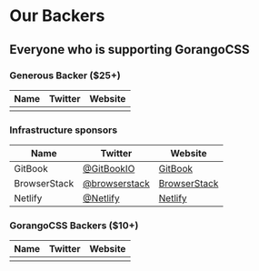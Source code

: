 # Our Backers

## Everyone who is supporting GorangoCSS

### Generous Backer ($25+)

Name | Twitter | Website
---|---|---
 |  |

### Infrastructure sponsors

Name | Twitter | Website
---|---|---
GitBook | [@GitBookIO](https://twitter.com/GitBookIO) | [GitBook](https://www.gitbook.com/)
BrowserStack | [@browserstack](https://twitter.com/browserstack) | [BrowserStack](https://www.browserstack.com/)
Netlify | [@Netlify](https://twitter.com/Netlify) | [Netlify](https://www.netlify.com/)

### GorangoCSS Backers ($10+)

Name | Twitter | Website
---|---|---
 |  |
